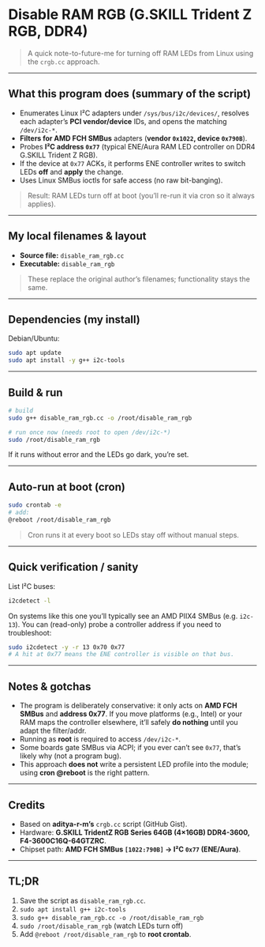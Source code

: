 # Disable RAM RGB (G.SKILL Trident Z RGB, DDR4)

> A quick note-to-future-me for turning off RAM LEDs from Linux using the `crgb.cc` approach.

---

## What this program does (summary of the script)

- Enumerates Linux I²C adapters under `/sys/bus/i2c/devices/`, resolves each adapter’s **PCI vendor/device** IDs, and opens the matching `/dev/i2c-*`.
- **Filters for AMD FCH SMBus** adapters (**vendor `0x1022`, device `0x790B`**).
- Probes **I²C address `0x77`** (typical ENE/Aura RAM LED controller on DDR4 G.SKILL Trident Z RGB).
- If the device at `0x77` ACKs, it performs ENE controller writes to switch LEDs **off** and **apply** the change.
- Uses Linux SMBus ioctls for safe access (no raw bit-banging).

> Result: RAM LEDs turn off at boot (you’ll re-run it via cron so it always applies).

---

## My local filenames & layout

- **Source file:** `disable_ram_rgb.cc`  
- **Executable:** `disable_ram_rgb`

> These replace the original author’s filenames; functionality stays the same.

---

## Dependencies (my install)

Debian/Ubuntu:
```bash
sudo apt update
sudo apt install -y g++ i2c-tools
```

---

## Build & run

```bash
# build
sudo g++ disable_ram_rgb.cc -o /root/disable_ram_rgb

# run once now (needs root to open /dev/i2c-*)
sudo /root/disable_ram_rgb
```

If it runs without error and the LEDs go dark, you’re set.

---

## Auto-run at boot (cron)

```bash
sudo crontab -e
# add:
@reboot /root/disable_ram_rgb
```

> Cron runs it at every boot so LEDs stay off without manual steps.

---

## Quick verification / sanity

List I²C buses:
```bash
i2cdetect -l
```

On systems like this one you’ll typically see an AMD PIIX4 SMBus (e.g. `i2c-13`). You can (read-only) probe a controller address if you need to troubleshoot:
```bash
sudo i2cdetect -y -r 13 0x70 0x77
# A hit at 0x77 means the ENE controller is visible on that bus.
```

---

## Notes & gotchas

- The program is deliberately conservative: it only acts on **AMD FCH SMBus** and **address 0x77**. If you move platforms (e.g., Intel) or your RAM maps the controller elsewhere, it’ll safely **do nothing** until you adapt the filter/addr.
- Running as **root** is required to access `/dev/i2c-*`.
- Some boards gate SMBus via ACPI; if you ever can’t see `0x77`, that’s likely why (not a program bug).
- This approach **does not** write a persistent LED profile into the module; using **cron @reboot** is the right pattern.

---

## Credits

- Based on **aditya-r-m’s** `crgb.cc` script (GitHub Gist).  
- Hardware: **G.SKILL TridentZ RGB Series 64GB (4×16GB) DDR4-3600, F4-3600C16Q-64GTZRC**.  
- Chipset path: **AMD FCH SMBus `[1022:790B]` → I²C `0x77` (ENE/Aura)**.

---

## TL;DR

1. Save the script as `disable_ram_rgb.cc`.  
2. `sudo apt install g++ i2c-tools`  
3. `sudo g++ disable_ram_rgb.cc -o /root/disable_ram_rgb`  
4. `sudo /root/disable_ram_rgb` (watch LEDs turn off)  
5. Add `@reboot /root/disable_ram_rgb` to **root crontab**.
